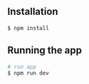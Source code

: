 ## Installation

```bash
$ npm install
```

## Running the app

```bash
# run app
$ npm run dev
```

